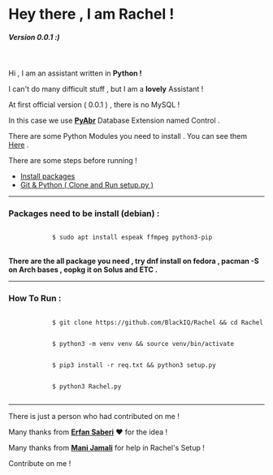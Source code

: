 <html>
	<body>
		<h1>Hey there , I am Rachel !</h1>
		<h5>Version 0.0.1 :)</h5>
		<br>
		<p>Hi , I am an assistant written in <b>Python !</b></p>
		<p>I can't do many difficult stuff , but I am a <b>lovely</b> Assistant !</p>
		<p>At first official version ( 0.0.1 ) , there is no MySQL !</p>
		<p>In this case we use <b><a href="https://github.com/manijamali2003/pyabr">PyAbr</a></b> Database Extension named Control .</p>
		<p>There are some Python Modules you need to install . You can see them <a href="https://github.com/BlackIQ/Rachel/blob/master/req.txt">Here</a> .</p>
		<p>There are some steps before running !</p>
		<ul>
		    <li><a href="https://github.com/BlackIQ/Rachel#packages-need-to-be-install-debian-">Install packages</a></li>
		    <li><a href="https://github.com/BlackIQ/Rachel#how-to-run-">Git & Python ( Clone and Run setup.py )</a></li>
		</ul>
		<hr>
		<h3>Packages need to be install (debian) :</h3>
		<code>
		    $ sudo apt install espeak ffmpeg python3-pip
        </code>
        <br>
        <br>
        <b>There are the all package you need , try dnf install on fedora , pacman -S on Arch bases , eopkg it on Solus and ETC .</b>
		<hr>
		<h3>How To Run :</h3>
		<code>
		    $ git clone https://github.com/BlackIQ/Rachel && cd Rachel
		</code>
		<br>
		<code>
		    $ python3 -m venv venv && source venv/bin/activate
		</code>
		<br>
		<code>
		    $ pip3 install -r req.txt && python3 setup.py
		</code>
		<br>
		<code>
		    $ python3 Rachel.py
		</code>
		<br>
		<hr>
		<p>There is just a person who had contributed on me !</p>
		<p>Many thanks from <b><a href="https://github.com/erfansaberi">Erfan Saberi</a></b> &hearts; for the idea !</p>
		<p>Many thanks from <b><a href="https://github.com/manijamali2003">Mani Jamali</a></b> for help in Rachel's Setup !</p>
		<p>Contribute on me !</p>
	</body>
</html>